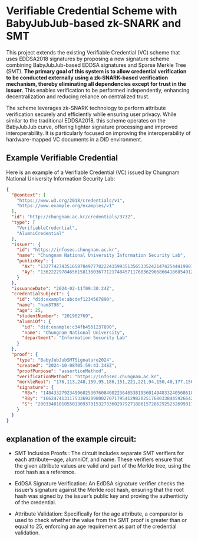 # Verifiable Credential Scheme with BabyJubJub-based zk-SNARK and SMT
This project extends the existing Verifiable Credential (VC) scheme that uses EDDSA2018 signatures by proposing a new signature scheme combining BabyJubJub-based EDDSA signatures and Sparse Merkle Tree (SMT). 
**The primary goal of this system is to allow credential verification to be conducted externally using a zk-SNARK-based verification mechanism, thereby eliminating all dependencies except for trust in the issuer.** This enables verification to be performed independently, enhancing decentralization and reducing reliance on centralized trust.

The scheme leverages zk-SNARK technology to perform attribute verification securely and efficiently while ensuring user privacy. While similar to the traditional EDDSA2018, this scheme operates on the BabyJubJub curve, offering lighter signature processing and improved interoperability. It is particularly focused on improving the interoperability of hardware-mapped VC documents in a DID environment.

## Example Verifiable Credential
Here is an example of a Verifiable Credential (VC) issued by Chungnam National University Information Security Lab:
```json
{
  "@context": [
    "https://www.w3.org/2018/credentials/v1",
    "https://www.example.org/examples/v1"
  ],
  "id": "http://chungnam.ac.kr/credentials/3732",
  "type": [
    "VerifiableCredential",
    "AlumniCredential"
  ],
  "issuer": {
    "id": "https://infosec.chungnam.ac.kr",
    "name": "Chungnam National University Information Security Lab",
    "publicKey": {
      "Ax": "13277427435165878497778222415993513565335242147425444199013288855685581939618",
      "Ay": "13622229784656158136036771217484571176836296686641868549125388198837476602820"
    }
  },
  "issuanceDate": "2024-02-11T09:30:24Z",
  "credentialSubject": {
    "id": "did:example:abcdef1234567890",
    "name": "ham3798",
    "age": 25,
    "studentNumber": "201902769",
    "alumniOf": {
      "id": "did:example:c34fb4561237890",
      "name": "Chungnam National University",
      "department": "Information Security Lab"
    }
  },
  "proof": {
    "type": "BabyJubJubSMTSignature2024",
    "created": "2024-10-08T05:59:43.348Z",
    "proofPurpose": "assertionMethod",
    "verificationMethod": "https://infosec.chungnam.ac.kr",
    "merkleRoot": "176,113,248,159,95,186,151,221,221,94,150,40,177,156,132,61,209,46,57,221,176,188,79,122,39,33,214,72,77,255,225,5",
    "signature": {
      "R8x": "14843327923499602530760840822364653819560149483324056861844414827173045711128",
      "R8y": "16624741311753369209800270717954129820251768033844592664257222687029635194829",
      "S": "2003340101055013093731532733602979271886157286292523269931749695412007991258"
    }
  }
}
```

## explanation of the example circuit:

* SMT Inclusion Proofs : The circuit includes separate SMT verifiers for each attribute—age, alumniOf, and name. These verifiers ensure that the given attribute values are valid and part of the Merkle tree, using the root hash as a reference.

* EdDSA Signature Verification: An EdDSA signature verifier checks the issuer’s signature against the Merkle root hash, ensuring that the root hash was signed by the issuer’s public key and proving the authenticity of the credential.

* Attribute Validation: Specifically for the age attribute, a comparator is used to check whether the value from the SMT proof is greater than or equal to 25, enforcing an age requirement as part of the credential validation.
